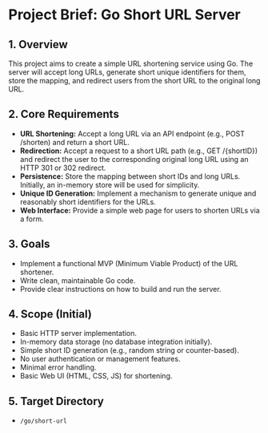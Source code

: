 # Project Brief: Go Short URL Server

## 1. Overview

This project aims to create a simple URL shortening service using Go. The server will accept long URLs, generate short unique identifiers for them, store the mapping, and redirect users from the short URL to the original long URL.

## 2. Core Requirements

- **URL Shortening:** Accept a long URL via an API endpoint (e.g., POST /shorten) and return a short URL.
- **Redirection:** Accept a request to a short URL path (e.g., GET /{shortID}) and redirect the user to the corresponding original long URL using an HTTP 301 or 302 redirect.
- **Persistence:** Store the mapping between short IDs and long URLs. Initially, an in-memory store will be used for simplicity.
- **Unique ID Generation:** Implement a mechanism to generate unique and reasonably short identifiers for the URLs.
- **Web Interface:** Provide a simple web page for users to shorten URLs via a form.

## 3. Goals

- Implement a functional MVP (Minimum Viable Product) of the URL shortener.
- Write clean, maintainable Go code.
- Provide clear instructions on how to build and run the server.

## 4. Scope (Initial)

- Basic HTTP server implementation.
- In-memory data storage (no database integration initially).
- Simple short ID generation (e.g., random string or counter-based).
- No user authentication or management features.
- Minimal error handling.
- Basic Web UI (HTML, CSS, JS) for shortening.

## 5. Target Directory

- `/go/short-url`
